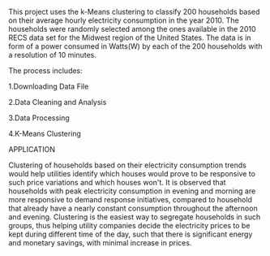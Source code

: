 This project uses the k-Means clustering to classify 200 households based on their average hourly electricity consumption in the year 2010. The households were randomly selected among the ones available in the 2010 RECS data set for the Midwest region of the United States. The data is in form of a power consumed in Watts(W) by each of the 200 households with a resolution of 10 minutes. 

The process includes:

1.Downloading Data File

2.Data Cleaning and Analysis

3.Data Processing

4.K-Means Clustering



APPLICATION

Clustering of households based on their electricity consumption trends would help utilities identify which houses would prove to be responsive to such price variations and which houses won't. It is observed that households with peak electricity consumption in evening and morning are more responsive to demand response initiatives, compared to household that already have a nearly constant consumption throughout the afternoon and evening. Clustering is the easiest way to segregate households in such groups, thus helping utility companies decide the electricity prices to be kept during different time of the day, such that there is significant energy and monetary savings, with minimal increase in prices.

